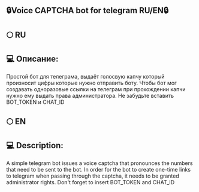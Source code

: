 ## 🔒Voice CAPTCHA bot for telegram RU/EN🔒
## 🌕 RU

## 💻 Описание:
Простой бот для телеграма, выдаёт голосвую капчу который произносит цифры которые нужно отправить боту.
Чтобы бот мог создавать одноразовые ссылки на телеграм при прохождении капчи нужно ему выдать права администратора.
Не забудьте вставить BOT_TOKEN и CHAT_ID

## 🌕 EN
## 💻 Description:
A simple telegram bot issues a voice captcha that pronounces the numbers that need to be sent to the bot.
In order for the bot to create one-time links to telegram when passing through the captcha, it needs to be granted administrator rights.
Don't forget to insert BOT_TOKEN and CHAT_ID
